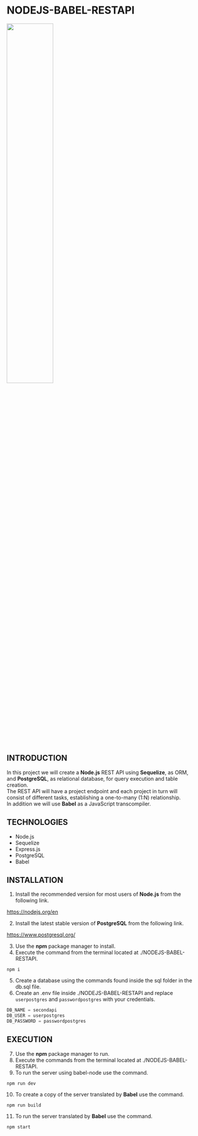 # NODEJS-BABEL-RESTAPI

<img width="50%" src="https://i.postimg.cc/yY8x2SjD/NODEJS-POSTGRESQL-BABEL-REST-API.png" />

## INTRODUCTION

In this project we will create a **Node.js** REST API using **Sequelize**, as ORM, and **PostgreSQL**, as relational database, for query execution and table creation. <br>
The REST API will have a project endpoint and each project in turn will consist of different tasks, establishing a one-to-many (1:N) relationship. <br>
In addition we will use **Babel** as a JavaScript transcompiler.

## TECHNOLOGIES

- Node.js
- Sequelize
- Express.js
- PostgreSQL
- Babel

## INSTALLATION

1. Install the recommended version for most users of **Node.js** from the following link.

https://nodejs.org/en

2. Install the latest stable version of **PostgreSQL** from the following link.

https://www.postgresql.org/

3. Use the **npm** package manager to install.
4. Execute the command from the terminal located at ./NODEJS-BABEL-RESTAPI.

```shell
npm i
```

5. Create a database using the commands found inside the sql folder in the db.sql file.
6. Create an .env file inside ./NODEJS-BABEL-RESTAPI and replace `userpostgres` and `passwordpostgres` with your credentials.

```js
DB_NAME = secondapi
DB_USER = userpostgres
DB_PASSWORD = passwordpostgres
```

## EXECUTION

7. Use the **npm** package manager to run.
8. Execute the commands from the terminal located at ./NODEJS-BABEL-RESTAPI.
9. To run the server using babel-node use the command.

```shell
npm run dev
```

10. To create a copy of the server translated by **Babel** use the command.

```shell
npm run build
```

11. To run the server translated by **Babel** use the command.

```shell
npm start
```
